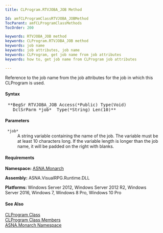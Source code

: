```yaml
---
title: CLProgram.RTVJOBA_JOB Method

Id: amfCLProgramClassRTVJOBA_JOBMethod
TocParent: amfCLProgramClassMethods
TocOrder: 200

keywords: RTVJOBA_JOB method
keywords: CLProgram.RTVJOBA_JOB method
keywords: job name
keywords: job attributes, job name
keywords: CLProgram, get job name from job attributes
keywords: how to, get job name from CLProgram job attributes

---
```


Reference to the job name from the job attributes for the job in which this CLProgram is used.

#### Syntax
<pre class="syntax"> **BegSr RTVJOBA_JOB Access(*Public) Type(Void)
   DclSrParm *job*  Type(*String) Len(10)**       </pre>

#### Parameters
<dl>
        <dt>
         <code> *job* </code>
        </dt>
        <dd>A string variable containing the name of the job. The
        variable must be at least 10 characters long. If the
        variable length is longer than the job name, it will be
        padded on the right with blanks.</dd>
</dl>

<!-- start -->

#### Requirements
**Namespace:** [ASNA.Monarch](amfMonarchNamespace.html)

**Assembly:** ASNA.VisualRPG.Runtime.DLL 

**Platforms:** Windows Server 2012, Windows Server 2012 R2, Windows Server 2016, Windows 7, Windows 8 Pro, Windows 10 Pro
<!-- end -->      

#### See Also
[CLProgram Class](amfCLProgramClass.html) <br clear="none" /> [ CLProgram Class Members](amfCLProgramClassMembers.html) <br clear="none" /> [ASNA.Monarch Namespace](amfMonarchNamespace.html) 
